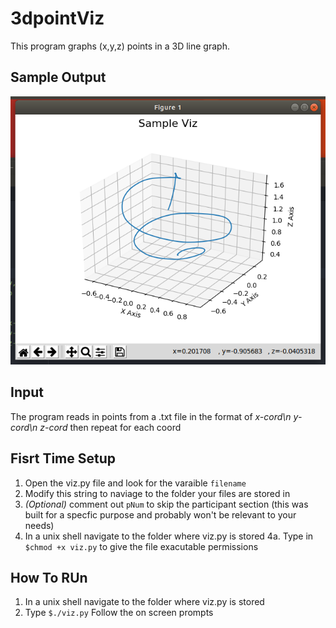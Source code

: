 # 3dpointViz
This program graphs (x,y,z) points in a 3D line graph.

## Sample Output 
![alt text](https://github.com/JakeC007/3dpointViz/blob/master/Images/Sample_Output.png "Sample Output")


## Input
The program reads in points from a .txt file in the format of _x-cord\n y-cord\n z-cord_ then repeat for each coord

## Fisrt Time Setup
1. Open the viz.py file and look for the varaible `filename`
2. Modify this string to naviage to the folder your files are stored in
3. _(Optional)_ comment out `pNum` to skip the participant section (this was built for a specfic purpose and probably won't be relevant to your needs)
4. In a unix shell navigate to the folder where viz.py is stored
  4a. Type in `$chmod +x viz.py` to give the file exacutable permissions 

## How To RUn
1. In a unix shell navigate to the folder where viz.py is stored
2. Type `$./viz.py`
Follow the on screen prompts
